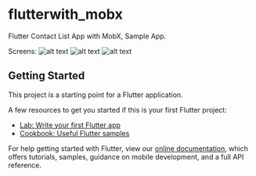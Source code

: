 # flutterwith_mobx

Flutter Contact List App with MobX, Sample App.

Screens: 
![alt text](https://i.ibb.co/fxT7TPd/Screenshot-1611632353.png)
![alt text](https://i.ibb.co/bQGxMCK/Screenshot-1611632362.png)
![alt text](https://i.ibb.co/GCq7fdd/Screenshot-1611632369.png)




## Getting Started

This project is a starting point for a Flutter application.

A few resources to get you started if this is your first Flutter project:

- [Lab: Write your first Flutter app](https://flutter.dev/docs/get-started/codelab)
- [Cookbook: Useful Flutter samples](https://flutter.dev/docs/cookbook)

For help getting started with Flutter, view our
[online documentation](https://flutter.dev/docs), which offers tutorials,
samples, guidance on mobile development, and a full API reference.

